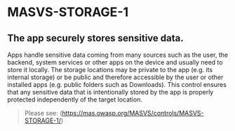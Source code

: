 # MASVS-STORAGE-1

## The app securely stores sensitive data.

Apps handle sensitive data coming from many sources such as the user, the backend, system services or other apps on the device and usually need to store it locally. The storage locations may be private to the app (e.g. its internal storage) or be public and therefore accessible by the user or other installed apps (e.g. public folders such as Downloads). This control ensures that any sensitive data that is intentionally stored by the app is properly protected independently of the target location.

> Please see: (https://mas.owasp.org/MASVS/controls/MASVS-STORAGE-1/)